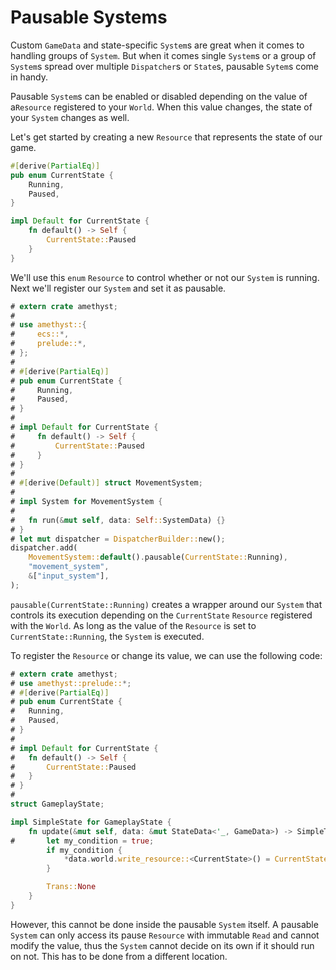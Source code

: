 # Pausable Systems

Custom `GameData` and state-specific `System`s are great when it comes to handling groups of `System`. But when it comes single `System`s or a group of `System`s spread over multiple `Dispatcher`s or `State`s, pausable `Sytem`s come in handy.

Pausable `System`s can be enabled or disabled depending on the value of a`Resource` registered to your `World`. When this value changes, the state of your `System` changes as well.

Let's get started by creating a new `Resource` that represents the state of our game.

```rust
#[derive(PartialEq)]
pub enum CurrentState {
    Running,
    Paused,
}

impl Default for CurrentState {
    fn default() -> Self {
        CurrentState::Paused
    }
}
```

We'll use this `enum` `Resource` to control whether or not our `System` is running. Next we'll register our `System` and set it as pausable.

```rust
# extern crate amethyst;
#
# use amethyst::{
#     ecs::*,
#     prelude::*,
# };
# 
# #[derive(PartialEq)]
# pub enum CurrentState {
#     Running,
#     Paused,
# }
# 
# impl Default for CurrentState {
#     fn default() -> Self {
#         CurrentState::Paused
#     }
# }
#
# #[derive(Default)] struct MovementSystem;
# 
# impl System for MovementSystem {
#
#   fn run(&mut self, data: Self::SystemData) {}
# }
# let mut dispatcher = DispatcherBuilder::new();
dispatcher.add(
    MovementSystem::default().pausable(CurrentState::Running),
    "movement_system",
    &["input_system"],
);
```

`pausable(CurrentState::Running)` creates a wrapper around our `System` that controls its execution depending on the `CurrentState` `Resource` registered with the `World`. As long as the value of the `Resource` is set to `CurrentState::Running`, the `System` is executed.

To register the `Resource` or change its value, we can use the following code:

```rust
# extern crate amethyst;
# use amethyst::prelude::*;
# #[derive(PartialEq)]
# pub enum CurrentState {
#   Running,
#   Paused,
# }
# 
# impl Default for CurrentState {
#   fn default() -> Self {
#       CurrentState::Paused
#   }
# }
# 
struct GameplayState;

impl SimpleState for GameplayState {
    fn update(&mut self, data: &mut StateData<'_, GameData>) -> SimpleTrans {
#       let my_condition = true;
        if my_condition {
            *data.world.write_resource::<CurrentState>() = CurrentState::Paused;
        }

        Trans::None
    }
}
```

However, this cannot be done inside the pausable `System` itself. A pausable `System` can only access its pause `Resource` with immutable `Read` and cannot modify the value, thus the `System` cannot decide on its own if it should run on not. This has to be done from a different location.
